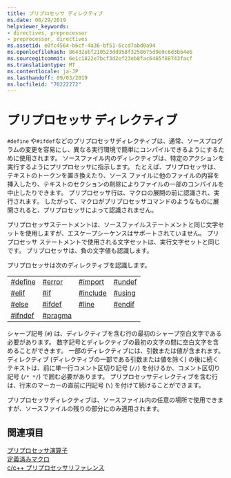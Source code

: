 ```yaml
---
title: プリプロセッサ ディレクティブ
ms.date: 08/29/2019
helpviewer_keywords:
- directives, preprocessor
- preprocessor, directives
ms.assetid: e0fc4564-b6cf-4a36-bf51-6ccd7abd0a94
ms.openlocfilehash: 86432ebf210523dd958f3258075d9e9c6d3bb4e6
ms.sourcegitcommit: 6e1c1822e7bcf3d2ef23eb8fac6465f88743facf
ms.translationtype: MT
ms.contentlocale: ja-JP
ms.lasthandoff: 09/03/2019
ms.locfileid: "70222272"
---
```

# <a name="preprocessor-directives"></a>プリプロセッサ ディレクティブ

`#define` や`#ifdef`などのプリプロセッサディレクティブは、通常、ソースプログラムの変更を容易にし、異なる実行環境で簡単にコンパイルできるようにするために使用されます。 ソースファイル内のディレクティブは、特定のアクションを実行するようにプリプロセッサに指示します。 たとえば、プリプロセッサは、テキストのトークンを置き換えたり、ソース ファイルに他のファイルの内容を挿入したり、テキストのセクションの削除によりファイルの一部のコンパイルを中止したりできます。 プリプロセッサ行は、マクロの展開の前に認識され、実行されます。 したがって、マクロがプリプロセッサコマンドのようなものに展開されると、プリプロセッサによって認識されません。

プリプロセッサステートメントは、ソースファイルステートメントと同じ文字セットを使用しますが、エスケープシーケンスはサポートされていません。 プリプロセッサ ステートメントで使用される文字セットは、実行文字セットと同じです。 プリプロセッサは、負の文字値も認識します。

プリプロセッサは次のディレクティブを認識します。

|||||
|-|-|-|-|
|[#define](../preprocessor/hash-define-directive-c-cpp.md)|[#error](../preprocessor/hash-error-directive-c-cpp.md)|[#import](../preprocessor/hash-import-directive-cpp.md)|[#undef](../preprocessor/hash-undef-directive-c-cpp.md)|
|[#elif](../preprocessor/hash-if-hash-elif-hash-else-and-hash-endif-directives-c-cpp.md)|[#if](../preprocessor/hash-if-hash-elif-hash-else-and-hash-endif-directives-c-cpp.md)|[#include](../preprocessor/hash-include-directive-c-cpp.md)|[#using](../preprocessor/hash-using-directive-cpp.md)|
|[#else](../preprocessor/hash-if-hash-elif-hash-else-and-hash-endif-directives-c-cpp.md)|[#ifdef](../preprocessor/hash-ifdef-and-hash-ifndef-directives-c-cpp.md)|[#line](../preprocessor/hash-line-directive-c-cpp.md)|[#endif](../preprocessor/hash-if-hash-elif-hash-else-and-hash-endif-directives-c-cpp.md)|
|[#ifndef](../preprocessor/hash-ifdef-and-hash-ifndef-directives-c-cpp.md)|[#pragma](../preprocessor/pragma-directives-and-the-pragma-keyword.md)|||

シャープ記号 (`#`) は、ディレクティブを含む行の最初のシャープ空白文字である必要があります。 数字記号とディレクティブの最初の文字の間に空白文字を含めることができます。 一部のディレクティブには、引数または値が含まれます。 ディレクティブ (ディレクティブの一部である引数または値を除く) の後に続くテキストは、前に単一行コメント区切り記号 (`//`) を付けるか、コメント区切り記号 (`/* */`) で囲む必要があります。 プリプロセッサディレクティブを含む行は、行末のマーカーの直前に円記号 (`\`) を付けて続けることができます。

プリプロセッサディレクティブは、ソースファイル内の任意の場所で使用できますが、ソースファイルの残りの部分にのみ適用されます。

## <a name="see-also"></a>関連項目

[プリプロセッサ演算子](../preprocessor/preprocessor-operators.md)\
[定義済みマクロ](../preprocessor/predefined-macros.md)\
[c/c++ プリプロセッサリファレンス](../preprocessor/c-cpp-preprocessor-reference.md)
